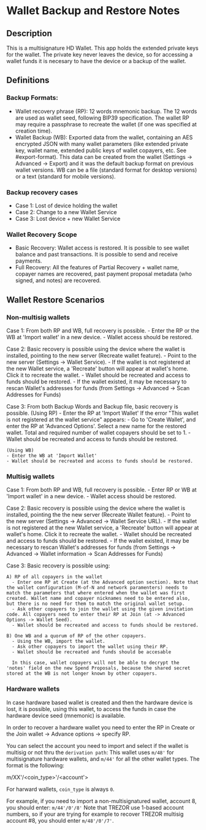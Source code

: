 

# Wallet Backup and Restore Notes

## Description

This is a multisignature HD Wallet. This app holds the extended private keys for the wallet. The private key never leaves the device, so for accessing a wallet funds it is necesary to have the device or a backup of the wallet.

## Definitions

### Backup Formats:
 * Wallet recovery phrase (RP): 12 words mnemonic backup. The 12 words are used as wallet seed, following BIP39 specification. The wallet RP may require a passphrase to recreate the wallet (if one was specified at creation time).
 * Wallet Backup (WB): Exported data from the wallet, containing an AES encrypted JSON with many wallet parameters (like extended private key, wallet name, extended public keys of wallet copayers, etc. See #export-format). This data can be created from the wallet (Settings -> Advanced -> Export) and it was the default backup format on previous wallet versions. WB can be a file (standard format for desktop versions) or a text (standard for mobile versions).

### Backup recovery cases
 * Case 1: Lost of device holding the wallet
 * Case 2: Change to a new Wallet Service
 * Case 3: Lost device + new Wallet Service

### Wallet Recovery Scope
 * Basic Recovery: Wallet access is restored. It is possible to see wallet balance and past transactions. It is possible to send and receive payments.
 * Full Recovery: All the features of Partial Recovery + wallet name, copayer names are recovered, past payment proposal metadata (who signed, and notes) are recovered.

## Wallet Restore Scenarios

### Non-multisig wallets

  Case 1: From both RP and WB, full recovery is possible.
    - Enter the RP or the WB at 'Import wallet' in a new device.
    - Wallet access should be restored.

  Case 2: Basic recovery is possible using the device where the wallet is installed, pointing to the new server (Recreate wallet feature).
    - Point to the new server (Settings -> Wallet Service).
    - If the wallet is not registered at the new Wallet service, a 'Recreate' button will appear at wallet's home. Click it to recreate the wallet.
    - Wallet should be recreated and access to funds should be restored.
    - If the wallet existed, it may be necessary to rescan Wallet's addresses for funds (from Settings -> Advanced -> Scan Addresses for Funds)

  Case 3: From both Backup Words and Backup file, basic recovery is possible.
    (Using RP)
    - Enter the RP at 'Import Wallet'
      If the error "This wallet is not registered at the wallet service" appears:
      - Go to 'Create Wallet', and enter the RP at 'Advanced Options'. Select a new name for the restored wallet. Total and required number of wallet copayers should be set to 1.
      - Wallet should be recreated and access to funds should be restored.

    (Using WB)
    - Enter the WB at 'Import Wallet'
    - Wallet should be recreated and access to funds should be restored.


### Multisig wallets

  Case 1: From both RP and WB, full recovery is possible.
    - Enter RP or WB at 'Import wallet' in a new device.
    - Wallet access should be restored.

  Case 2: Basic recovery is possible using the device where the wallet is installed, pointing the the new server (Recreate Wallet feature).
    - Point to the new server (Settings -> Advanced -> Wallet Service URL).
    - If the wallet is not registered at the new Wallet service, a 'Recreate' button will appear at wallet's home. Click it to recreate the wallet.
    - Wallet should be recreated and access to funds should be restored.
    - If the wallet existed, it may be necessary to rescan Wallet's addresses for funds (from Settings -> Advanced -> Wallet information -> Scan Addresses for Funds)

  Case 3: Basic recovery is possible using:

    A) RP of all copayers in the wallet
      - Enter one RP at Create (at the Advanced option section). Note that the wallet configuration (M-of-N and network paramenters) needs to match the parameters that where entered when the wallet was first created. Wallet name and copayer nicknames need to be entered also, but there is no need for them to match the original wallet setup.
      - Ask other copayers to join the wallet using the given invitation code. All copayers need to enter their RP at Join (at -> Advanced Options -> Wallet Seed).
      - Wallet should be recreated and access to funds should be restored.

    B) One WB and a quorum of RP of the other copayers.
      - Using the WB, import the wallet.
      - Ask other copayers to import the wallet using their RP.
      - Wallet should be recreated and funds should be accesable

      In this case, wallet copayers will not be able to decrypt the 'notes' field on the new Spend Proposals, because the shared secret stored at the WB is not longer known by other copayers.


### Hardware wallets

In case hardware based wallet is created and then the hardware device is lost, it is possible, using this wallet, to access the funds in case the hardware device seed (mnemonic) is available.

In order to recover a hardware wallet you need to enter the RP in
   Create or the Join wallet -> Advance options -> specify RP.

You can select the account you need to import and select if the wallet is multisig or not thru the `derivation path`: This wallet uses `m/48'` for multisignature hardware wallets, and `m/44'` for all the other wallet types. The format is the following:

  m/XX'/<coin_type>'/<account'>

For harward wallets, `coin_type` is always `0`.

For example, if you need to import a non-multisignatured wallet, account 8, you should enter: `m/44'/0'/8'`
Note that TREZOR use 1-based account numbers, so if your are trying for example to recover TREZOR multisig account #8, you should enter `m/48'/0'/7'`.

